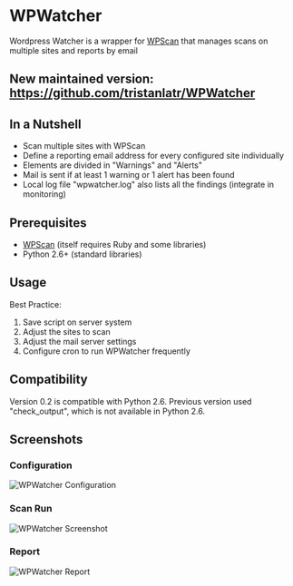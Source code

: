 # WPWatcher
Wordpress Watcher is a wrapper for [WPScan](http://wpscan.org/) that manages scans on multiple sites and reports by email

## New maintained version: https://github.com/tristanlatr/WPWatcher

## In a Nutshell

  - Scan multiple sites with WPScan
  - Define a reporting email address for every configured site individually
  - Elements are divided in "Warnings" and "Alerts"
  - Mail is sent if at least 1 warning or 1 alert has been found
  - Local log file "wpwatcher.log" also lists all the findings (integrate in monitoring)

## Prerequisites 

  - [WPScan](http://wpscan.org/) (itself requires Ruby and some libraries)
  - Python 2.6+ (standard libraries)

## Usage

Best Practice:
  1. Save script on server system
  2. Adjust the sites to scan
  3. Adjust the mail server settings
  4. Configure cron to run WPWatcher frequently

## Compatibility

Version 0.2 is compatible with Python 2.6. Previous version used "check_output", which is not available in Python 2.6.

## Screenshots

### Configuration

![WPWatcher Configuration](/screens/wpwatcher-config.png "WPWacther Config")

### Scan Run

![WPWatcher Screenshot](/screens/wpwatcher.png "WPWatcher Run")

### Report

![WPWatcher Report](/screens/wpwatcher-report.png "WPWatcher Report")
